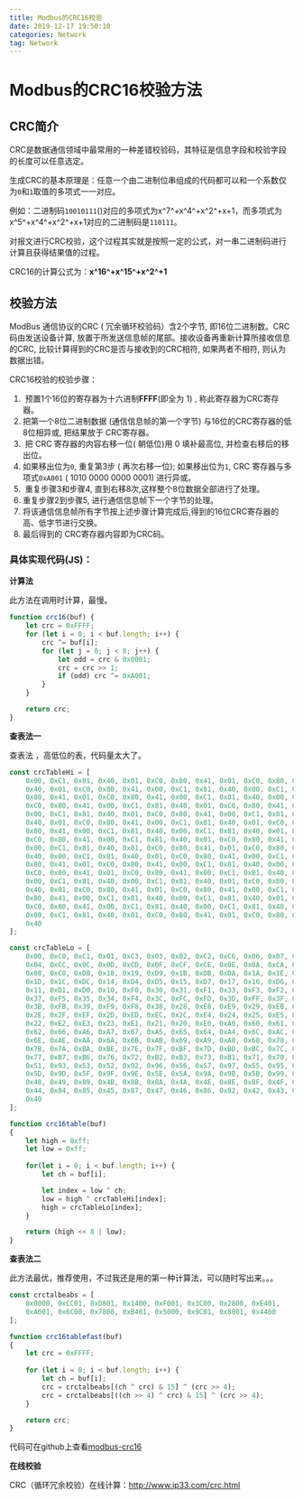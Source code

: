 ```yaml
---
title: Modbus的CRC16校验
date: 2019-12-17 19:50:10
categories: Network
tag: Network 
---
```


# Modbus的CRC16校验方法

## CRC简介

CRC是数据通信领域中最常用的一种差错校验码，其特征是信息字段和校验字段的长度可以任意选定。

生成CRC的基本原理是：任意一个由二进制位串组成的代码都可以和一个系数仅为`0`和`1`取值的多项式一一对应。

例如：二进制码`10010111`()对应的多项式为x^7^+x^4^+x^2^+x+1，而多项式为x^5^+x^4^+x^2^+x+1对应的二进制码是`110111`。

对报文进行CRC校验，这个过程其实就是按照一定的公式，对一串二进制码进行计算且获得结果值的过程。

CRC16的计算公式为：**x^16^+x^15^+x^2^+1**  

## 校验方法

ModBus 通信协议的CRC ( 冗余循环校验码）含2个字节, 即16位二进制数。CRC码由发送设备计算, 放置于所发送信息帧的尾部。接收设备再重新计算所接收信息的CRC, 比较计算得到的CRC是否与接收到的CRC相符, 如果两者不相符, 则认为数据出错。

CRC16校验的校验步骤：

1.  预置1个16位的寄存器为十六进制**FFFF**(即全为 1) , 称此寄存器为CRC寄存器。
2. 把第一个8位二进制数据 (通信信息帧的第一个字节) 与16位的CRC寄存器的低8位相异或, 把结果放于 CRC寄存器。
3.  把 CRC 寄存器的内容右移一位( 朝低位)用 0 填补最高位, 并检查右移后的移出位。
4. 如果移出位为`0`, 重复第3步 ( 再次右移一位); 如果移出位为`1`, CRC 寄存器与多项式`0xA001` ( 1010 0000 0000 0001) 进行异或。
5.  重复步骤3和步骤4, 直到右移8次,这样整个8位数据全部进行了处理。
6. 重复步骤2到步骤5, 进行通信信息帧下一个字节的处理。
7. 将该通信信息帧所有字节按上述步骤计算完成后,得到的16位CRC寄存器的高、低字节进行交换。
8. 最后得到的 CRC寄存器内容即为CRC码。

### 具体实现代码(JS)：

**计算法**

此方法在调用时计算，最慢。

```javascript
function crc16(buf) {
    let crc = 0xFFFF;
    for (let i = 0; i < buf.length; i++) {
        crc ^= buf[i];
        for (let j = 0; j < 8; j++) {
            let odd = crc & 0x0001;
            crc = crc >> 1;
            if (odd) crc ^= 0xA001;
        }
    }

    return crc;  
}
```

**查表法一**

查表法 ，高低位的表，代码量太大了。

```javascript
const crcTableHi = [
    0x00, 0xC1, 0x81, 0x40, 0x01, 0xC0, 0x80, 0x41, 0x01, 0xC0, 0x80, 0x41, 0x00, 0xC1, 0x81,
    0x40, 0x01, 0xC0, 0x80, 0x41, 0x00, 0xC1, 0x81, 0x40, 0x00, 0xC1, 0x81, 0x40, 0x01, 0xC0,
    0x80, 0x41, 0x01, 0xC0, 0x80, 0x41, 0x00, 0xC1, 0x81, 0x40, 0x00, 0xC1, 0x81, 0x40, 0x01,
    0xC0, 0x80, 0x41, 0x00, 0xC1, 0x81, 0x40, 0x01, 0xC0, 0x80, 0x41, 0x01, 0xC0, 0x80, 0x41,
    0x00, 0xC1, 0x81, 0x40, 0x01, 0xC0, 0x80, 0x41, 0x00, 0xC1, 0x81, 0x40, 0x00, 0xC1, 0x81,
    0x40, 0x01, 0xC0, 0x80, 0x41, 0x00, 0xC1, 0x81, 0x40, 0x01, 0xC0, 0x80, 0x41, 0x01, 0xC0,
    0x80, 0x41, 0x00, 0xC1, 0x81, 0x40, 0x00, 0xC1, 0x81, 0x40, 0x01, 0xC0, 0x80, 0x41, 0x01,
    0xC0, 0x80, 0x41, 0x00, 0xC1, 0x81, 0x40, 0x01, 0xC0, 0x80, 0x41, 0x00, 0xC1, 0x81, 0x40,
    0x00, 0xC1, 0x81, 0x40, 0x01, 0xC0, 0x80, 0x41, 0x01, 0xC0, 0x80, 0x41, 0x00, 0xC1, 0x81,
    0x40, 0x00, 0xC1, 0x81, 0x40, 0x01, 0xC0, 0x80, 0x41, 0x00, 0xC1, 0x81, 0x40, 0x01, 0xC0,
    0x80, 0x41, 0x01, 0xC0, 0x80, 0x41, 0x00, 0xC1, 0x81, 0x40, 0x00, 0xC1, 0x81, 0x40, 0x01,
    0xC0, 0x80, 0x41, 0x01, 0xC0, 0x80, 0x41, 0x00, 0xC1, 0x81, 0x40, 0x01, 0xC0, 0x80, 0x41,
    0x00, 0xC1, 0x81, 0x40, 0x00, 0xC1, 0x81, 0x40, 0x01, 0xC0, 0x80, 0x41, 0x00, 0xC1, 0x81,
    0x40, 0x01, 0xC0, 0x80, 0x41, 0x01, 0xC0, 0x80, 0x41, 0x00, 0xC1, 0x81, 0x40, 0x01, 0xC0,
    0x80, 0x41, 0x00, 0xC1, 0x81, 0x40, 0x00, 0xC1, 0x81, 0x40, 0x01, 0xC0, 0x80, 0x41, 0x01,
    0xC0, 0x80, 0x41, 0x00, 0xC1, 0x81, 0x40, 0x00, 0xC1, 0x81, 0x40, 0x01, 0xC0, 0x80, 0x41,
    0x00, 0xC1, 0x81, 0x40, 0x01, 0xC0, 0x80, 0x41, 0x01, 0xC0, 0x80, 0x41, 0x00, 0xC1, 0x81,
    0x40
];

const crcTableLo = [
    0x00, 0xC0, 0xC1, 0x01, 0xC3, 0x03, 0x02, 0xC2, 0xC6, 0x06, 0x07, 0xC7, 0x05, 0xC5, 0xC4,
    0x04, 0xCC, 0x0C, 0x0D, 0xCD, 0x0F, 0xCF, 0xCE, 0x0E, 0x0A, 0xCA, 0xCB, 0x0B, 0xC9, 0x09,
    0x08, 0xC8, 0xD8, 0x18, 0x19, 0xD9, 0x1B, 0xDB, 0xDA, 0x1A, 0x1E, 0xDE, 0xDF, 0x1F, 0xDD,
    0x1D, 0x1C, 0xDC, 0x14, 0xD4, 0xD5, 0x15, 0xD7, 0x17, 0x16, 0xD6, 0xD2, 0x12, 0x13, 0xD3,
    0x11, 0xD1, 0xD0, 0x10, 0xF0, 0x30, 0x31, 0xF1, 0x33, 0xF3, 0xF2, 0x32, 0x36, 0xF6, 0xF7,
    0x37, 0xF5, 0x35, 0x34, 0xF4, 0x3C, 0xFC, 0xFD, 0x3D, 0xFF, 0x3F, 0x3E, 0xFE, 0xFA, 0x3A,
    0x3B, 0xFB, 0x39, 0xF9, 0xF8, 0x38, 0x28, 0xE8, 0xE9, 0x29, 0xEB, 0x2B, 0x2A, 0xEA, 0xEE,
    0x2E, 0x2F, 0xEF, 0x2D, 0xED, 0xEC, 0x2C, 0xE4, 0x24, 0x25, 0xE5, 0x27, 0xE7, 0xE6, 0x26,
    0x22, 0xE2, 0xE3, 0x23, 0xE1, 0x21, 0x20, 0xE0, 0xA0, 0x60, 0x61, 0xA1, 0x63, 0xA3, 0xA2,
    0x62, 0x66, 0xA6, 0xA7, 0x67, 0xA5, 0x65, 0x64, 0xA4, 0x6C, 0xAC, 0xAD, 0x6D, 0xAF, 0x6F,
    0x6E, 0xAE, 0xAA, 0x6A, 0x6B, 0xAB, 0x69, 0xA9, 0xA8, 0x68, 0x78, 0xB8, 0xB9, 0x79, 0xBB,
    0x7B, 0x7A, 0xBA, 0xBE, 0x7E, 0x7F, 0xBF, 0x7D, 0xBD, 0xBC, 0x7C, 0xB4, 0x74, 0x75, 0xB5,
    0x77, 0xB7, 0xB6, 0x76, 0x72, 0xB2, 0xB3, 0x73, 0xB1, 0x71, 0x70, 0xB0, 0x50, 0x90, 0x91,
    0x51, 0x93, 0x53, 0x52, 0x92, 0x96, 0x56, 0x57, 0x97, 0x55, 0x95, 0x94, 0x54, 0x9C, 0x5C,
    0x5D, 0x9D, 0x5F, 0x9F, 0x9E, 0x5E, 0x5A, 0x9A, 0x9B, 0x5B, 0x99, 0x59, 0x58, 0x98, 0x88,
    0x48, 0x49, 0x89, 0x4B, 0x8B, 0x8A, 0x4A, 0x4E, 0x8E, 0x8F, 0x4F, 0x8D, 0x4D, 0x4C, 0x8C,
    0x44, 0x84, 0x85, 0x45, 0x87, 0x47, 0x46, 0x86, 0x82, 0x42, 0x43, 0x83, 0x41, 0x81, 0x80,
    0x40
];

function crc16table(buf)
{
    let high = 0xff;
    let low = 0xff;
    
    for(let i = 0; i < buf.length; i++) {
        let ch = buf[i];

        let index = low ^ ch;
        low = high ^ crcTableHi[index];
        high = crcTableLo[index];
    }

    return (high << 8 | low);
}
```

**查表法二**

此方法最优，推荐使用，不过我还是用的第一种计算法，可以随时写出来。。。

```javascript
const crctalbeabs = [
    0x0000, 0xCC01, 0xD801, 0x1400, 0xF001, 0x3C00, 0x2800, 0xE401,
    0xA001, 0x6C00, 0x7800, 0xB401, 0x5000, 0x9C01, 0x8801, 0x4400
];

function crc16tablefast(buf)
{
    let crc = 0xFFFF;
  
    for (let i = 0; i < buf.length; i++) {
        let ch = buf[i];
        crc = crctalbeabs[(ch ^ crc) & 15] ^ (crc >> 4);
        crc = crctalbeabs[((ch >> 4) ^ crc) & 15] ^ (crc >> 4);
    }

    return crc;
}
```

代码可在github上查看[modbus-crc16](<https://github.com/ccbeango/modbus-crc16>)

**在线校验**

CRC（循环冗余校验）在线计算：<http://www.ip33.com/crc.html>

